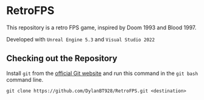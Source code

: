 # RetroFPS

This repository is a retro FPS game, inspired by Doom 1993 and Blood 1997.

Developed with `Unreal Engine 5.3` and `Visual Studio 2022`

## Checking out the Repository

Install `git` from the [official Git website](https://git-scm.com/) and run this command in the `git bash` command line.

    git clone https://github.com/DylanBT928/RetroFPS.git <destination>
